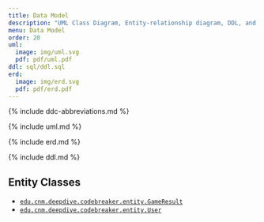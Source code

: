 ```yaml
---
title: Data Model
description: "UML Class Diagram, Entity-relationship diagram, DDL, and Entity Classes."
menu: Data Model
order: 20
uml:
  image: img/uml.svg
  pdf: pdf/uml.pdf
ddl: sql/ddl.sql
erd:
  image: img/erd.svg
  pdf: pdf/erd.pdf
---
```


{% include ddc-abbreviations.md %}

{% include uml.md %}

{% include erd.md %}

{% include ddl.md %}

## Entity Classes

- [`edu.cnm.deepdive.codebreaker.entity.GameResult`](api/src-html/edu/cnm/deepdive/codebreaker/model/entity/GameResult.html)
- [`edu.cnm.deepdive.codebreaker.entity.User`](api/src-html/edu/cnm/deepdive/codebreaker/model/entity/User.html)